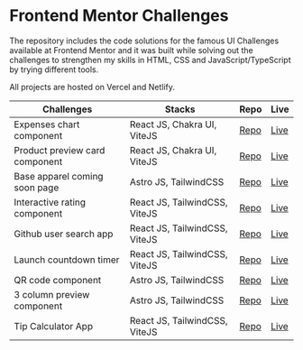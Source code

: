 # Frontend Mentor Challenges

The repository includes the code solutions for the famous UI Challenges available at Frontend Mentor and it was built while solving out the challenges to strengthen my skills in HTML, CSS and JavaScript/TypeScript by trying different tools.

All projects are hosted on Vercel and Netlify.

| Challenges                     | Stacks                        | Repo                                                                                                        | Live                                                                          |
|--------------------------------|-------------------------------|-------------------------------------------------------------------------------------------------------------|-------------------------------------------------------------------------------|
| Expenses chart component       | React JS, Chakra UI, ViteJS   | [Repo](https://github.com/dreyfus92/Frontend-Mentor-Solution/tree/main/expenses-chart-component-main)       | [Live](https://expenses-chart-component-main-theta.vercel.app/)               |
| Product preview card component | React JS, Chakra UI, ViteJS   | [Repo](https://github.com/dreyfus92/Frontend-Mentor-Solution/tree/main/product-preview-card-component-main) | [Live](https://product-preview-card-component-main-pi.vercel.app/)            |
| Base apparel coming soon page  | Astro JS, TailwindCSS         | [Repo](https://github.com/dreyfus92/Frontend-Mentor-Solution/tree/main/base-apparel-coming-soon)            | [Live](https://grand-melomakarona-689447.netlify.app/)                        |
| Interactive rating component   | React JS, TailwindCSS, ViteJS | [Repo](https://github.com/dreyfus92/Frontend-Mentor-Solution/tree/main/entertainment-web-app)               | [Live](https://interactive-rating-component-main-lime.vercel.app/)            |
| Github user search app         | React JS, TailwindCSS, ViteJS | [Repo](https://github.com/dreyfus92/Frontend-Mentor-Solution/tree/main/github-user-search-app)              | [Live](https://neon-florentine-c47419.netlify.app/)                           |
| Launch countdown timer         | React JS, TailwindCSS, ViteJS | [Repo](https://github.com/dreyfus92/Frontend-Mentor-Solution/tree/main/launch-countdown-timer-main)         | [Live](https://stellular-gumption-73e5ac.netlify.app/)                        |
| QR code component              | Astro JS, TailwindCSS         | [Repo](https://github.com/dreyfus92/Frontend-Mentor-Solution/tree/main/qr-code-component)                   | [Live](https://630918056c102b052560f613--rococo-gumption-6c8b05.netlify.app/) |
| 3 column preview component     | Astro JS, TailwindCSS         | [Repo](https://github.com/dreyfus92/Frontend-Mentor-Solution/tree/main/3-column-preview-card-component)     | [Live](https://joyful-cassata-5513ed.netlify.app/)                            |
| Tip Calculator App             | React JS, TailwindCSS, ViteJS | [Repo](https://github.com/dreyfus92/Frontend-Mentor-Solution/tree/main/tip-calculator-app)                  | [Live](https://exquisite-faun-1cdeb5.netlify.app/)                            |




